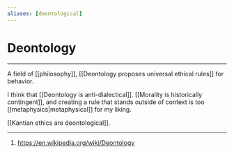 ```yaml
---
aliases: [deontological]
---
```

# Deontology
---
A field of [[philosophy]], [[Deontology proposes universal ethical rules]] for behavior. 

I think that [[Deontology is anti-dialectical]]. [[Morality is historically contingent]], and creating a rule that stands outside of context is too [[metaphysics|metaphysical]] for my liking. 

[[Kantian ethics are deontological]]. 

---
1.  https://en.wikipedia.org/wiki/Deontology